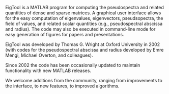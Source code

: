 EigTool is a MATLAB program for computing the pseudospectra and related quantities of dense and sparse matrices.  A graphical user interface allows for the easy computation of eigenvalues, eigenvectors, pseudsopectra, the field of values, and related scalar quantities (e.g., pseudospectral abscissa and radius).  The code may also be executed in command-line mode for easy generation of figures for papers and presentations.

EigTool was developed by Thomas G. Wright at Oxford University in 2002 (with codes for the pseudospectral abscissa and radius developed by Emre Mengi, Michael Overton, and colleagues).  

Since 2002 the code has been occasionally updated to maintain functionality with new MATLAB releases.

We welcome additions from the community, ranging from improvements to the interface, to new features, to improved algorithms.
